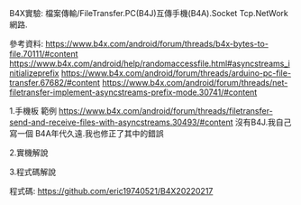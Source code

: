 B4X實驗: 檔案傳輸/FileTransfer.PC(B4J)互傳手機(B4A).Socket Tcp.NetWork網路.

參考資料:
https://www.b4x.com/android/forum/threads/b4x-bytes-to-file.70111/#content
https://www.b4x.com/android/help/randomaccessfile.html#asyncstreams_initializeprefix
https://www.b4x.com/android/forum/threads/arduino-pc-file-transfer.67682/#content
https://www.b4x.com/android/forum/threads/net-filetransfer-implement-asyncstreams-prefix-mode.30741/#content


1.手機板 範例
https://www.b4x.com/android/forum/threads/filetransfer-send-and-receive-files-with-asyncstreams.30493/#content
沒有B4J.我自己寫一個
B4A年代久遠.我也修正了其中的錯誤


2.實機解說


3.程式碼解說



程式碼:
https://github.com/eric19740521/B4X20220217






